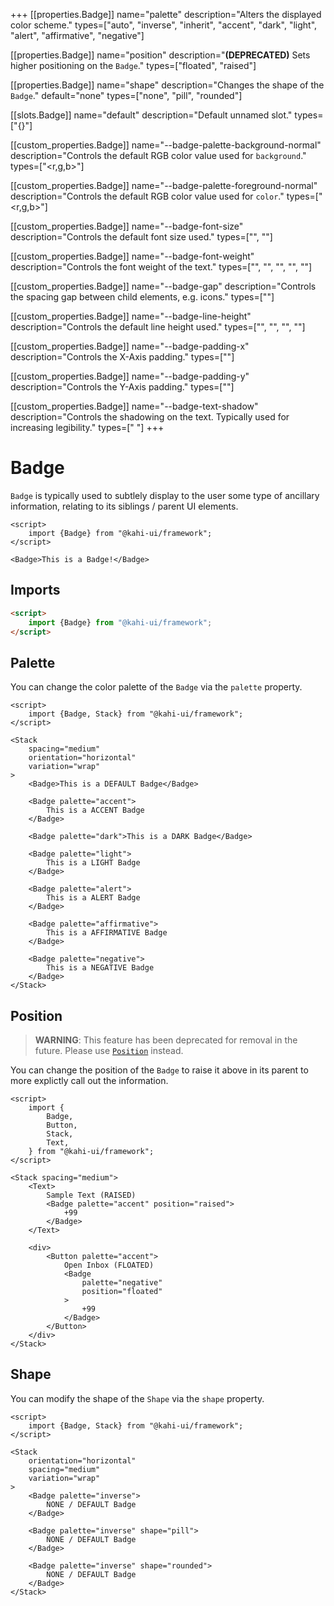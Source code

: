+++
[[properties.Badge]]
name="palette"
description="Alters the displayed color scheme."
types=["auto", "inverse", "inherit", "accent", "dark", "light", "alert", "affirmative", "negative"]

[[properties.Badge]]
name="position"
description="**(DEPRECATED)** Sets higher positioning on the `Badge`."
types=["floated", "raised"]

[[properties.Badge]]
name="shape"
description="Changes the shape of the `Badge`."
default="none"
types=["none", "pill", "rounded"]

[[slots.Badge]]
name="default"
description="Default unnamed slot."
types=["{}"]

[[custom_properties.Badge]]
name="--badge-palette-background-normal"
description="Controls the default RGB color value used for `background`."
types=["<r,g,b>"]

[[custom_properties.Badge]]
name="--badge-palette-foreground-normal"
description="Controls the default RGB color value used for `color`."
types=["<r,g,b>"]

[[custom_properties.Badge]]
name="--badge-font-size"
description="Controls the default font size used."
types=["<length>", "<percentage>"]

[[custom_properties.Badge]]
name="--badge-font-weight"
description="Controls the font weight of the text."
types=["<normal>", "<bold>", "<bolder>", "<lighter>", "<number>"]

[[custom_properties.Badge]]
name="--badge-gap"
description="Controls the spacing gap between child elements, e.g. icons."
types=["<length>"]

[[custom_properties.Badge]]
name="--badge-line-height"
description="Controls the default line height used."
types=["<normal>", "<number>", "<length>", "<percentage>"]

[[custom_properties.Badge]]
name="--badge-padding-x"
description="Controls the X-Axis padding."
types=["<length>"]

[[custom_properties.Badge]]
name="--badge-padding-y"
description="Controls the Y-Axis padding."
types=["<length>"]

[[custom_properties.Badge]]
name="--badge-text-shadow"
description="Controls the shadowing on the text. Typically used for increasing legibility."
types=["<offset-x> <offset-y> <blur-radius>"]
+++

# Badge

`Badge` is typically used to subtlely display to the user some type of ancillary information, relating to its siblings / parent UI elements.

```svelte repl Badge Preview
<script>
    import {Badge} from "@kahi-ui/framework";
</script>

<Badge>This is a Badge!</Badge>
```

## Imports

```html default Badge Imports
<script>
    import {Badge} from "@kahi-ui/framework";
</script>
```

## Palette

You can change the color palette of the `Badge` via the `palette` property.

```svelte repl Badge Palette
<script>
    import {Badge, Stack} from "@kahi-ui/framework";
</script>

<Stack
    spacing="medium"
    orientation="horizontal"
    variation="wrap"
>
    <Badge>This is a DEFAULT Badge</Badge>

    <Badge palette="accent">
        This is a ACCENT Badge
    </Badge>

    <Badge palette="dark">This is a DARK Badge</Badge>

    <Badge palette="light">
        This is a LIGHT Badge
    </Badge>

    <Badge palette="alert">
        This is a ALERT Badge
    </Badge>

    <Badge palette="affirmative">
        This is a AFFIRMATIVE Badge
    </Badge>

    <Badge palette="negative">
        This is a NEGATIVE Badge
    </Badge>
</Stack>
```

## Position

> **WARNING**: This feature has been deprecated for removal in the future. Please use [`Position`](../layouts/position.md) instead.

You can change the position of the `Badge` to raise it above in its parent to more explictly call out the information.

```svelte repl Badge Position
<script>
    import {
        Badge,
        Button,
        Stack,
        Text,
    } from "@kahi-ui/framework";
</script>

<Stack spacing="medium">
    <Text>
        Sample Text (RAISED)
        <Badge palette="accent" position="raised">
            +99
        </Badge>
    </Text>

    <div>
        <Button palette="accent">
            Open Inbox (FLOATED)
            <Badge
                palette="negative"
                position="floated"
            >
                +99
            </Badge>
        </Button>
    </div>
</Stack>
```

## Shape

You can modify the shape of the `Shape` via the `shape` property.

```svelte repl Badge Shape
<script>
    import {Badge, Stack} from "@kahi-ui/framework";
</script>

<Stack
    orientation="horizontal"
    spacing="medium"
    variation="wrap"
>
    <Badge palette="inverse">
        NONE / DEFAULT Badge
    </Badge>

    <Badge palette="inverse" shape="pill">
        NONE / DEFAULT Badge
    </Badge>

    <Badge palette="inverse" shape="rounded">
        NONE / DEFAULT Badge
    </Badge>
</Stack>
```
